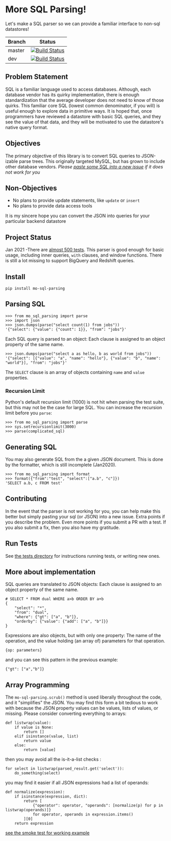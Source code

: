 # More SQL Parsing!

Let's make a SQL parser so we can provide a familiar interface to non-sql datastores!


|Branch      |Status   |
|------------|---------|
|master      | [![Build Status](https://travis-ci.org/klahnakoski/mo-sql-parsing.svg?branch=master)](https://travis-ci.org/klahnakoski/mo-sql-parsing) |
|dev         | [![Build Status](https://travis-ci.org/klahnakoski/mo-sql-parsing.svg?branch=dev)](https://travis-ci.org/klahnakoski/mo-sql-parsing)    |


## Problem Statement

SQL is a familiar language used to access databases. Although, each database vendor has its quirky implementation, there is enough standardization that the average developer does not need to know of those quirks. This familiar core SQL (lowest common denominator, if you will) is useful enough to explore data in primitive ways. It is hoped that, once programmers have reviewed a datastore with basic SQL queries, and they see the value of that data, and they will be motivated to use the datastore's native query format.

## Objectives

The primary objective of this library is to convert SQL queries to JSON-izable parse trees. This originally targeted MySQL, but has grown to include other database vendors. *Please [paste some SQL into a new issue](https://github.com/klahnakoski/mo-sql-parsing/issues) if it does not work for you*

## Non-Objectives 

* No plans to provide update statements, like `update` or `insert`
* No plans to provide data access tools 

It is my sincere hope you can convert the JSON into queries for your particular backend datastore  

## Project Status

Jan 2021 -There are [almost 500 tests](https://github.com/klahnakoski/mo-sql-parsing/tree/dev/tests). This parser is good enough for basic usage, including inner queries, `with` clauses, and window functions.  There is still a lot missing to support BigQuery and Redshift queries.  

## Install

    pip install mo-sql-parsing

## Parsing SQL

    >>> from mo_sql_parsing import parse
    >>> import json
    >>> json.dumps(parse("select count(1) from jobs"))
    '{"select": {"value": {"count": 1}}, "from": "jobs"}'
    
Each SQL query is parsed to an object: Each clause is assigned to an object property of the same name. 

    >>> json.dumps(parse("select a as hello, b as world from jobs"))
    '{"select": [{"value": "a", "name": "hello"}, {"value": "b", "name": "world"}], "from": "jobs"}'

The `SELECT` clause is an array of objects containing `name` and `value` properties. 

### Recursion Limit 

Python's default recursion limit (1000) is not hit when parsing the test suite, but this may not be the case for large SQL. You can increase the recursion limit before you `parse`:

    >>> from mo_sql_parsing import parse
    >>> sys.setrecursionlimit(3000)
    >>> parse(complicated_sql)


## Generating SQL

You may also generate SQL from the a given JSON document. This is done by the formatter, which is still incomplete (Jan2020).

    >>> from mo_sql_parsing import format
    >>> format({"from":"test", "select":["a.b", "c"]})
    'SELECT a.b, c FROM test'

## Contributing

In the event that the parser is not working for you, you can help make this better but simply pasting your sql (or JSON) into a new issue. Extra points if you describe the problem. Even more points if you submit a PR with a test.  If you also submit a fix, then you also have my gratitude. 


## Run Tests

See [the tests directory](https://github.com/klahnakoski/mo-sql-parsing/tree/dev/tests) for instructions running tests, or writing new ones.

## More about implementation

SQL queries are translated to JSON objects: Each clause is assigned to an object property of the same name.

    
    # SELECT * FROM dual WHERE a>b ORDER BY a+b
    {
        "select": "*", 
        "from": "dual", 
        "where": {"gt": ["a", "b"]}, 
        "orderby": {"value": {"add": ["a", "b"]}}
    }
        
Expressions are also objects, but with only one property: The name of the operation, and the value holding (an array of) parameters for that operation. 

    {op: parameters}

and you can see this pattern in the previous example:

    {"gt": ["a","b"]}
    
## Array Programming

The `mo-sql-parsing.scrub()` method is used liberally throughout the code, and it "simplifies" the JSON.  You may find this form a bit tedious to work with because the JSON property values can be values, lists of values, or missing.  Please consider converting everything to arrays: 


```
def listwrap(value):
    if value is None:
        return []
    elif isinstance(value, list)
        return value
    else:
        return [value]
```  

then you may avoid all the is-it-a-list checks :

```
for select in listwrap(parsed_result.get('select')):
    do_something(select)
```

you may find it easier if all JSON expressions had a list of operands:

```
def normalize(expression):
    if isinstance(expression, dict):
        return [
            {"operator": operator, "operands": [normalize(p) for p in listwrap(operands)]}
            for operator, operands in expression.items()
        ][0]
    return expression
```

[see the smoke test for working example](https://github.com/klahnakoski/mo-sql-parsing/blob/dev/tests/smoke_test.py)
 